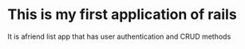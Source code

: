 # This is my first application of rails

It is afriend list app that has user authentication and CRUD methods
